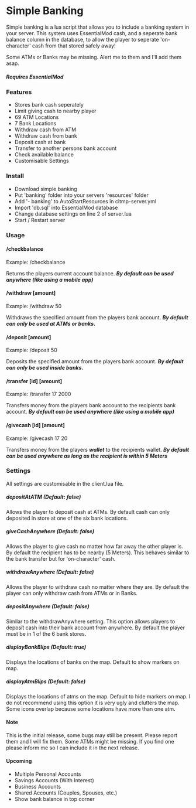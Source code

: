# Simple Banking

Simple banking is a lua script that allows you to include a banking system in your server. This system uses
EssentialMod cash, and a seperate bank balance column in the database, to allow the player to seperate 'on-character'
cash from that stored safely away!

Some ATMs or Banks may be missing. Alert me to them and I'll add them asap.

##### Requires EssentialMod

### Features
  - Stores bank cash seperately
  - Limit giving cash to nearby player
  - 69 ATM Locations
  - 7 Bank Locations
  - Withdraw cash from ATM
  - Withdraw cash from bank
  - Deposit cash at bank
  - Transfer to another persons bank account
  - Check available balance
  - Customisable Settings


### Install
  - Download simple banking
  - Put 'banking' folder into your servers 'resources' folder
  - Add '- banking' to AutoStartResources in citmp-server.yml
  - Import 'db.sql' into EssentialMod database
  - Change database settings on line 2 of server.lua
  - Start / Restart server

### Usage
#### /checkbalance
Example: /checkbalance


Returns the players current account balance. ***By default can be used anywhere (like using a mobile app)***

#### /withdraw [amount]
Example: /withdraw 50


Withdraws the specified amount from the players bank account. ***By default can only be used at ATMs or
banks.***
#### /deposit [amount]
Example: /deposit 50


Deposits the specified amount from the players bank account. ***By default can only be used inside banks.***
#### /transfer [id] [amount]
Example: /transfer 17 2000


Transfers money from the players bank account to the recipients bank account. ***By default can be used anywhere
(like using a mobile app)***
#### /givecash [id] [amount]
Example: /givecash 17 20


Transfers money from the players ***wallet*** to the recipients wallet. ***By default can be used anywhere
as long as the recipient is within 5 Meters***

### Settings
All settings are customisable in the client.lua file.
##### depositAtATM (Default: false)
Allows the player to deposit cash at ATMs. By default cash can only deposited in store at one of
the six bank locations.
##### giveCashAnywhere (Default: false)
Allows the player to give cash no matter how far away the other player is. By default the recipient
has to be nearby (5 Meters). This behaves similar to the bank transfer but for 'on-character' cash.
##### withdrawAnywhere (Default: false)
Allows the player to withdraw cash no matter where they are. By default the player can only withdraw
cash from ATMs or in Banks.
##### depositAnywhere (Default: false)
Similar to the withdrawAnywhere setting. This option allows players to deposit cash into their bank
account from anywhere. By default the player must be in 1 of the 6 bank stores.
##### displayBankBlips (Default: true)
Displays the locations of banks on the map. Default to show markers on map.
##### displayAtmBlips (Default: false)
Displays the locations of atms on the map. Default to hide markers on map. I do not recommend using this
option it is very ugly and clutters the map. Some icons overlap because some locations have more than one atm.

#### Note
This is the initial release, some bugs may still be present. Please report them and I will fix them.
Some ATMs might be missing. If you find one please inform me so I can include it in the next release.


#### Upcoming
  - Multiple Personal Accounts
  - Savings Accounts (With Interest)
  - Business Accounts
  - Shared Accounts (Couples, Spouses, etc.)
  - Show bank balance in top corner
